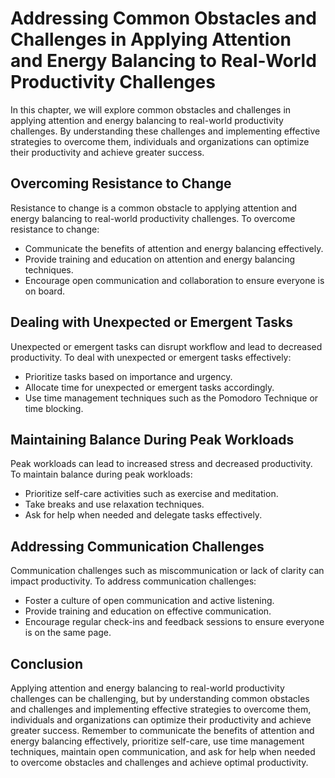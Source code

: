 # Addressing Common Obstacles and Challenges in Applying Attention and Energy Balancing to Real-World Productivity Challenges

In this chapter, we will explore common obstacles and challenges in applying attention and energy balancing to real-world productivity challenges. By understanding these challenges and implementing effective strategies to overcome them, individuals and organizations can optimize their productivity and achieve greater success.

Overcoming Resistance to Change
-------------------------------

Resistance to change is a common obstacle to applying attention and energy balancing to real-world productivity challenges. To overcome resistance to change:

* Communicate the benefits of attention and energy balancing effectively.
* Provide training and education on attention and energy balancing techniques.
* Encourage open communication and collaboration to ensure everyone is on board.

Dealing with Unexpected or Emergent Tasks
-----------------------------------------

Unexpected or emergent tasks can disrupt workflow and lead to decreased productivity. To deal with unexpected or emergent tasks effectively:

* Prioritize tasks based on importance and urgency.
* Allocate time for unexpected or emergent tasks accordingly.
* Use time management techniques such as the Pomodoro Technique or time blocking.

Maintaining Balance During Peak Workloads
-----------------------------------------

Peak workloads can lead to increased stress and decreased productivity. To maintain balance during peak workloads:

* Prioritize self-care activities such as exercise and meditation.
* Take breaks and use relaxation techniques.
* Ask for help when needed and delegate tasks effectively.

Addressing Communication Challenges
-----------------------------------

Communication challenges such as miscommunication or lack of clarity can impact productivity. To address communication challenges:

* Foster a culture of open communication and active listening.
* Provide training and education on effective communication.
* Encourage regular check-ins and feedback sessions to ensure everyone is on the same page.

Conclusion
----------

Applying attention and energy balancing to real-world productivity challenges can be challenging, but by understanding common obstacles and challenges and implementing effective strategies to overcome them, individuals and organizations can optimize their productivity and achieve greater success. Remember to communicate the benefits of attention and energy balancing effectively, prioritize self-care, use time management techniques, maintain open communication, and ask for help when needed to overcome obstacles and challenges and achieve optimal productivity.
